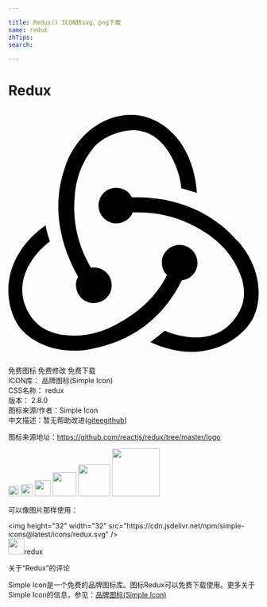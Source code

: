 ```yaml
---

title: Redux() ICON转svg、png下载
name: redux
zhTips: 
search: 

---
```


# Redux  <small style="font-size: 60%;font-weight: 100"></small>

<div id="svg" class="svg-wrap">
<svg role="img" viewBox="0 0 24 24" xmlns="http://www.w3.org/2000/svg"><title>Redux icon</title><path d="M16.633 16.504c.869-.075 1.543-.84 1.499-1.754-.046-.914-.795-1.648-1.708-1.648h-.061c-.943.031-1.678.824-1.648 1.769.03.479.226.869.494 1.153-1.048 2.038-2.621 3.536-5.004 4.795-1.603.838-3.296 1.154-4.944.929-1.378-.194-2.456-.81-3.116-1.798-.988-1.499-1.078-3.116-.255-4.734.601-1.169 1.499-2.023 2.099-2.443-.15-.389-.33-1.048-.42-1.542-4.436 3.177-3.985 7.521-2.637 9.574 1.004 1.498 3.057 2.456 5.304 2.456.599 0 1.229-.044 1.843-.194 3.896-.749 6.847-3.086 8.54-6.532l.014-.031zM21.981 12.758c-2.321-2.727-5.738-4.225-9.634-4.225h-.51c-.253-.554-.837-.899-1.497-.899h-.045c-.943 0-1.678.81-1.647 1.753.03.898.794 1.648 1.708 1.648h.074c.675-.03 1.259-.45 1.498-1.049h.555c2.309 0 4.495.674 6.488 1.992 1.527 1.004 2.622 2.322 3.236 3.896.538 1.288.509 2.547-.045 3.597-.854 1.647-2.293 2.517-4.195 2.517-1.199 0-2.367-.375-2.967-.644-.359.298-.959.793-1.394 1.093 1.318.598 2.652.943 3.94.943 2.922 0 5.093-1.647 5.918-3.236.898-1.798.824-4.824-1.469-7.416l-.014.03zM6.49 17.042c.029.899.793 1.648 1.708 1.648h.06c.959-.03 1.693-.823 1.648-1.768 0-.899-.779-1.647-1.693-1.647h-.061c-.06 0-.149 0-.225.029-1.243-2.098-1.768-4.346-1.572-6.771.119-1.828.719-3.417 1.797-4.735.899-1.124 2.592-1.679 3.746-1.708 3.236-.061 4.585 3.971 4.689 5.574l1.498.449c-.345-4.914-3.4-7.492-6.322-7.492-2.742 0-5.273 1.993-6.293 4.915-1.393 3.896-.479 7.641 1.229 10.638-.149.195-.239.539-.209.868z"/></svg>
</div>
<detail full-name='redux'></detail>

<div class="detail-page">
<p>
<span><span class="badge-success badge">免费图标</span> <span class="badge-success badge">免费修改</span>  <span class="badge-success badge">免费下载</span> </span>
<br/>
<span>
ICON库：
<span class="badge-secondary badge">品牌图标(Simple Icon)</span> 
</span>
<br/>
<span>
CSS名称：
<span class="badge-secondary badge">redux</span> 
</span>

<br/>
<span>
版本：
<span class="badge-secondary badge">2.8.0</span> 
</span>
<br/>
<span>图标来源/作者：<span class="badge-light badge">Simple Icon</span></span> 
<br/>
<span class="zh-detail">中文描述：暂无<span class="help-link"><span>帮助改进</span>(<a href="https://gitee.com/liuwave/icon-helper/edit/master/json/brands/redux.json" target="_blank" rel="noopener noreferrer">gitee</a><a href="https://github.com/liuwave/icon-helper/edit/master/json/brands/redux.json" target="_blank" rel="noopener noreferrer">github</a></span>)</span><br/>
</p>
</div><div class="description description alert alert-light"><p>图标来源地址：<a href="https://github.com/reactjs/redux/tree/master/logo" target="_blank" rel="noopener noreferrer">https://github.com/reactjs/redux/tree/master/logo</a></p></div>
<div class="alert alert-dark">
<img height="21" width="21" src="https://cdn.jsdelivr.net/npm/simple-icons@latest/icons/redux.svg" />
<img height="24" width="24" src="https://cdn.jsdelivr.net/npm/simple-icons@latest/icons/redux.svg" />
<img height="32" width="32" src="https://cdn.jsdelivr.net/npm/simple-icons@latest/icons/redux.svg" />
<img height="48" width="48" src="https://cdn.jsdelivr.net/npm/simple-icons@latest/icons/redux.svg" />
<img height="64" width="64" src="https://cdn.jsdelivr.net/npm/simple-icons@latest/icons/redux.svg" />
<img height="96" width="96" src="https://cdn.jsdelivr.net/npm/simple-icons@latest/icons/redux.svg" />

</div>
<div>
  <p>可以像图片那样使用：    
  </p>
  <div class="alert alert-primary" style="font-size: 14px">
    &lt;img height="32" width="32" src="https://cdn.jsdelivr.net/npm/simple-icons@latest/icons/redux.svg" /&gt;
    <copy-btn content='<img height="32" width="32" src="https://cdn.jsdelivr.net/npm/simple-icons@latest/icons/redux.svg" />'></copy-btn>
  </div>
  <div class="alert alert-secondary">
    <img height="32" width="32" src="https://cdn.jsdelivr.net/npm/simple-icons@latest/icons/redux.svg" />redux
    <copy-btn content="redux" btn-title="复制图标名称"></copy-btn>
  </div>
</div>

<Vssue title="关于“Redux”的评论" >关于“Redux”的评论</Vssue>


<div><p>Simple Icon是一个免费的品牌图标库。图标Redux可以免费下载使用。更多关于  Simple Icon的信息，参见：<a target="_blank" href="https://iconhelper.cn/brands.html">品牌图标(Simple Icon)</a>
</p></div>
